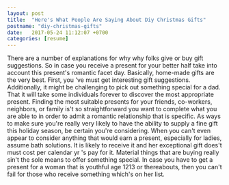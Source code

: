 ```yaml
---
layout: post
title:  "Here's What People Are Saying About Diy Christmas Gifts"
postname: "diy-christmas-gifts"
date:   2017-05-24 11:12:07 +0700
categories: [resume]
---
```

There are a number of explanations for why why folks give or buy gift suggestions. So in case you receive a present for your better half take into account this present's romantic facet day. Basically, home-made gifts are the very best. First, you 've must get interesting gift suggestions. Additionally, it might be challenging to pick out something special for a dad. That it will take some individuals forever to discover the most appropriate present. Finding the most suitable presents for your friends, co-workers, neighbors, or family is't so straightforward you want to complete what you are able to in order to admit a romantic relationship that is specific. As ways to make sure you're really very likely to have the ability to supply a fine gift this holiday season, be certain you're considering. When you can't even appear to consider anything that would earn a present, especially for ladies, assume bath solutions. It is likely to receive it and her exceptional gift does't must cost per calendar yr 's pay for it. Material things that are buying really sin't the sole means to offer something special. In case you have to get a present for a woman that is youthful age 1213 or thereabouts, then you can't fail for those who receive something which's on her list.
